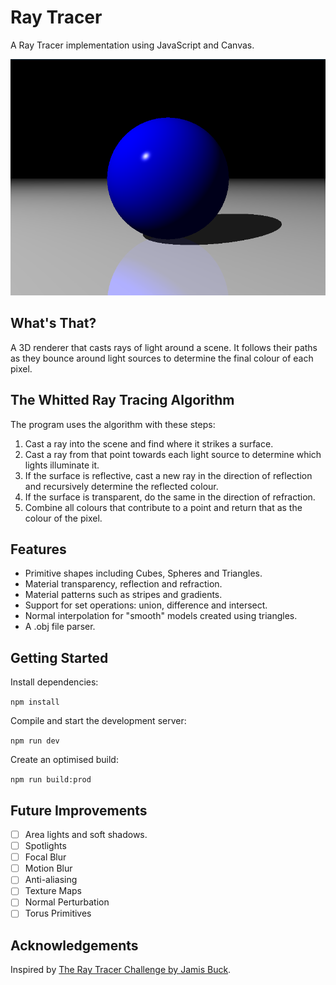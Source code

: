 # Ray Tracer

A Ray Tracer implementation using JavaScript and Canvas.

<p align="center">
  <img src="./assets/sphere.png" alt="A blue raytraced Sphere." />
<p>

## What's That?

A 3D renderer that casts rays of light around a scene. It follows their paths as they bounce around light sources to determine the final colour of each pixel.

## The Whitted Ray Tracing Algorithm

The program uses the algorithm with these steps:

1. Cast a ray into the scene and find where it strikes a surface.
2. Cast a ray from that point towards each light source to determine which lights illuminate it.
3. If the surface is reflective, cast a new ray in the direction of reflection and recursively determine the reflected colour.
4. If the surface is transparent, do the same in the direction of refraction.
5. Combine all colours that contribute to a point and return that as the colour of the pixel.

## Features

- Primitive shapes including Cubes, Spheres and Triangles.
- Material transparency, reflection and refraction.
- Material patterns such as stripes and gradients.
- Support for set operations: union, difference and intersect.
- Normal interpolation for "smooth" models created using triangles.
- A .obj file parser.

## Getting Started

Install dependencies:

`npm install`

Compile and start the development server:

`npm run dev`

Create an optimised build:

`npm run build:prod`

## Future Improvements

- [ ] Area lights and soft shadows.
- [ ] Spotlights
- [ ] Focal Blur
- [ ] Motion Blur
- [ ] Anti-aliasing
- [ ] Texture Maps
- [ ] Normal Perturbation
- [ ] Torus Primitives

## Acknowledgements

Inspired by [The Ray Tracer Challenge by Jamis Buck](http://raytracerchallenge.com/).
